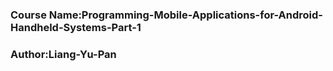 ### Course Name:Programming-Mobile-Applications-for-Android-Handheld-Systems-Part-1
### Author:Liang-Yu-Pan

